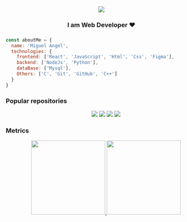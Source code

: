 <div align="center">
<img src='https://user-images.githubusercontent.com/82726832/161098390-ab36a887-d503-4365-9a58-a24e4192029a.png'>
  


<h3 align="center">I am Web Developer ♥<h3>
</div>

```javascript
const aboutMe = {
  name: 'Miguel Angel',
  technologies: {
    frontend: ['React', 'JavaScript', 'Html', 'Css', 'Figma'],
    backend: ['NodeJs', 'Python'],
    dataBase: ['Mysql'],
    Others: ['C', 'Git', 'GitHub', 'C++']
  }
}
```

<h3>Popular repositories</h3>
  
<ul align='center'>
  <img src='https://github-readme-stats.vercel.app/api/pin/?username=MiguelBarreraDev&repo=AirBnB_clone&theme=tokyonight'>
  <img src='https://github-readme-stats.vercel.app/api/pin/?username=MiguelBarreraDev&repo=MergeSortAnimation&theme=tokyonight'>
  <img src='https://github-readme-stats.vercel.app/api/pin/?username=MiguelBarreraDev&repo=printf&theme=tokyonight'>
  <img src='https://github-readme-stats.vercel.app/api/pin/?username=MiguelBarreraDev&repo=simple_shell&theme=tokyonight'>
</ul>
  
<h3>Metrics</h3>
<ul align='center'>
<a href='https://github.com/MiguelBarreraDev'>
  <img src='https://github-readme-stats.vercel.app/api?username=MiguelBarreraDev&count_private=true&show_icons=true&theme=tokyonight' height='195px'/>
  </a>
<a href='https://github.com/MiguelBarreraDev'>
  <img src='https://github-readme-stats-eight-theta.vercel.app/api/top-langs/?username=MiguelBarreraDev&layout=compact&langs_count=8&theme=tokyonight' height='195px'/>
</a>
</ul>
<!---
- 🔭 I’m currently working on ...
- 🌱 I’m currently learning ...
- 👯 I’m looking to collaborate on ...
- 🤔 I’m looking for help with ...
- 💬 Ask me about ...
- 📫 How to reach me: ...
- 😄 Pronouns: ...
- ⚡ Fun fact: ...
-->
